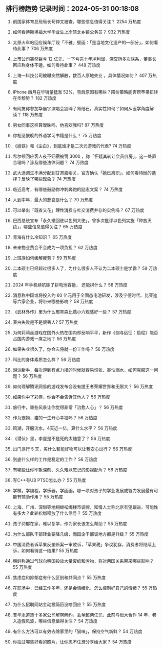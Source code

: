 
## 排行榜趋势 记录时间：2024-05-31 00:18:08
  
  1. 前国家体育总局局长苟仲文被查，哪些信息值得关注？ 2254 万热度
    
  2. 如何看待斯坦福大学毕业生上岸皖北乡镇公务员？ 932 万热度
    
  3. 太原火车站回应候车厅现「不雅」壁画：「是当地文化遗产的一部分」，如何看待此事？ 706 万热度
    
  4. 上市公司突然巨亏 12 亿元，一下亏完十年净利润，深交所多次联系，董事长回应称身体不适，如何看待此事？ 448 万热度
    
  5. 上海一科技公司被曝突然解散，数百人原地失业 ，具体情况如何？ 407 万热度
    
  6. iPhone 四月在华销量猛涨 52%，背后原因有哪些？降价策略能否帮苹果扭转在华颓势？ 182 万热度
    
  7. 有网友称参加华晨宇演唱会震碎了肾结石，真实性如何？如何从医学角度解读？ 118 万热度
    
  8. 男女同事这样算暧昧吗，他喜欢我吗? 87 万热度
    
  9. 你相见恨晚的外语学习书籍是什么？ 75 万热度
    
  10. 《崩铁》和《尘白》，到底谁才是二次元游戏的代表? 74 万热度
    
  11. 希尔顿回应客人夜不归宿被罚 3000 ，称「怀疑其转让会员价房」，这一处置合理吗？涉及哪些法律问题？ 74 万热度
    
  12. 武大选调生不满分配到甘肃嘉峪关，官方确认「她已离职」，如何看待她的选择？反映了哪些现象？ 74 万热度
    
  13. 临近高考，有哪些鼓励你冲刺奔跑的励志文案？ 74 万热度
    
  14. 人到中年，最大的悲哀是什么？ 70 万热度
    
  15. 可以举出「既省又花」理性消费与社交消费并存的实例吗？ 67 万热度
    
  16. 巴西总统宣布「永久撤回驻以色列大使」，曾多次批评以色列实施「种族灭绝」，哪些信息值得关注？ 65 万热度
    
  17. 青海有什么冷知识？ 65 万热度
    
  18. 未来物业费会不会成为一项负担？ 62 万热度
    
  19. 上班族如何缓解疲劳？ 59 万热度
    
  20. 二本硕士已经超过很多人了，为什么很多人不认为二本硕士是学霸？ 59 万热度
    
  21. 2024 年手机续航除了拼电池容量， 还能拼什么？ 58 万热度
    
  22. 消息称中国或将投入约 60 亿元用于全固态电池研发，涉及宁德时代、比亚迪等六家企业，将带来哪些影响？ 58 万热度
    
  23. 《武林外传》里为什么邢育森比燕小六观感好一些？ 57 万热度
    
  24. 表白失败是不是很丢人? 57 万热度
    
  25. 为何莉莉丝游戏在国外火热在国内却反响平平，新作《剑与远征：启程》能否占国内游戏一席之地？ 56 万热度
    
  26. 如果失业很久了，你会去将就一份工作吗？ 56 万热度
    
  27. 科比的身体素质怎么样？ 56 万热度
    
  28. 游泳新手，每次游到有点力竭的时候就容易慌张、害怕溺水，如何克服这一问题？ 56 万热度
    
  29. 如何理解腾讯网易的游戏发布会没有提王者荣耀世界和无限大？ 56 万热度
    
  30. 如果你中了彩票，你会不会告诉其他人？ 56 万热度
    
  31. 旅行中，哪些风景让你觉得非常「治愈人心」？ 56 万热度
    
  32. 作为宠物，猫的一生开心幸福吗？ 56 万热度
    
  33. 鸣潮，开服流水，4天近一亿，算什么水平？ 56 万热度
    
  34. 《潜伏》里，李崖是不是死的太随意了？ 56 万热度
    
  35. 出门旅行 5 天，买什么智能好物可以让我安心出行？ 56 万热度
    
  36. 到底什么样的工作是稳定的工作？ 56 万热度
    
  37. 有哪些让你印象深刻、久久难以忘记的影视配角？ 56 万热度
    
  38. 写C++有UB PTSD怎么办？ 55 万热度
    
  39. 学棋，学编程，学乐器，学画画，哪一项对孩子的学业发展或智力发展最有可能有辅助作用？ 55 万热度
    
  40. 上海、广州、深圳等地相继松绑楼市调控，知情人士称北京有望跟进，可能性有多大？此轮松绑释放了什么信号？ 55 万热度
    
  41. 孩子抑郁在家，难以复学，作为家长该怎么帮助？ 55 万热度
    
  42. 为什么部队干部转业要降几级，而国企干部调地方都是升级？ 55 万热度
    
  43. 中国消费者诉苹果反垄断案一审败诉，「苹果税」争议犹存，消费者将继续上诉，如何看待这一结果? 55 万热度
    
  44. 朝鲜称通过气球向韩国投放大量废纸和污物，将对两国关系带来哪些影响？ 55 万热度
    
  45. 焦虑症和抑郁症有什么区别和共同点？ 55 万热度
    
  46. 在职场中，已经工作多年，还是会情绪化，怎么控制好自己的情绪？ 55 万热度
    
  47. 为什么招聘网站主动投简历没啥回应？ 55 万热度
    
  48. 普华永道遭十多家公司解聘解约，丢单超两亿元，此前与恒大合作 14 年，卷入造假风波，哪些信息值得关注？ 54 万热度
    
  49. 有什么方法可以有效去除家里的「猫味」，保持空气新鲜？ 54 万热度
    
  50. 你拍过哪些好看的照片，让你忍不住想分享给大家？ 54 万热度
    
